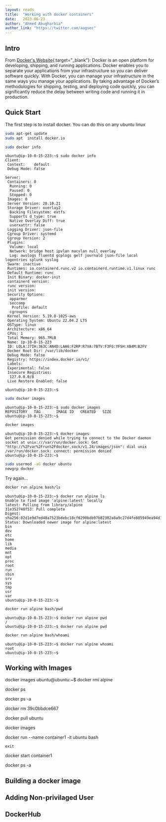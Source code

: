 ```yaml
---
layout: reads
title:  "Working with docker containers"
date:   2023-06-23
author: "Ahmed Abugharbia"
author_link: "https://twitter.com/aagsec"
---
```


## Intro

From [Docker's Website](https://docs.docker.com/get-started/overview/){:target="_blank"}: Docker is an open platform for developing, shipping, and running applications. Docker enables you to separate your applications from your infrastructure so you can deliver software quickly. With Docker, you can manage your infrastructure in the same ways you manage your applications. By taking advantage of Docker’s methodologies for shipping, testing, and deploying code quickly, you can significantly reduce the delay between writing code and running it in production.


## Quick Start

The first step is to install docker. You can do this on any ubuntu linux

```bash
sudo apt-get update
sudo apt  install docker.io
```

```bash
sudo docker info
```

```
ubuntu@ip-10-0-15-223:~$ sudo docker info
Client:
 Context:    default
 Debug Mode: false

Server:
 Containers: 0
  Running: 0
  Paused: 0
  Stopped: 0
 Images: 0
 Server Version: 20.10.21
 Storage Driver: overlay2
  Backing Filesystem: extfs
  Supports d_type: true
  Native Overlay Diff: true
  userxattr: false
 Logging Driver: json-file
 Cgroup Driver: systemd
 Cgroup Version: 2
 Plugins:
  Volume: local
  Network: bridge host ipvlan macvlan null overlay
  Log: awslogs fluentd gcplogs gelf journald json-file local logentries splunk syslog
 Swarm: inactive
 Runtimes: io.containerd.runc.v2 io.containerd.runtime.v1.linux runc
 Default Runtime: runc
 Init Binary: docker-init
 containerd version: 
 runc version: 
 init version: 
 Security Options:
  apparmor
  seccomp
   Profile: default
  cgroupns
 Kernel Version: 5.19.0-1025-aws
 Operating System: Ubuntu 22.04.2 LTS
 OSType: linux
 Architecture: x86_64
 CPUs: 1
 Total Memory: 965.7MiB
 Name: ip-10-0-15-223
 ID: LOLA:J7IH:363C:AN4D:LAA6:F2RP:R7VA:7BTV:F3FG:YFSH:XB4M:B2FV
 Docker Root Dir: /var/lib/docker
 Debug Mode: false
 Registry: https://index.docker.io/v1/
 Labels:
 Experimental: false
 Insecure Registries:
  127.0.0.0/8
 Live Restore Enabled: false

ubuntu@ip-10-0-15-223:~$
```
```bash
sudo docker images
```

```
ubuntu@ip-10-0-15-223:~$ sudo docker images
REPOSITORY   TAG       IMAGE ID   CREATED   SIZE
ubuntu@ip-10-0-15-223:~$ 
```


```bash
docker images
```

```
ubuntu@ip-10-0-15-223:~$ docker images
Got permission denied while trying to connect to the Docker daemon socket at unix:///var/run/docker.sock: Get "http://%2Fvar%2Frun%2Fdocker.sock/v1.24/images/json": dial unix /var/run/docker.sock: connect: permission denied
ubuntu@ip-10-0-15-223:~$
```

```bash
sudo usermod -aG docker ubuntu
newgrp docker
```
Try again...

```bash
docker run alpine bash/ls
```

```
ubuntu@ip-10-0-15-223:~$ docker run alpine ls
Unable to find image 'alpine:latest' locally
latest: Pulling from library/alpine
31e352740f53: Pull complete 
Digest: sha256:82d1e9d7ed48a7523bdebc18cf6290bdb97b82302a8a9c27d4fe885949ea94d1
Status: Downloaded newer image for alpine:latest
bin
dev
etc
home
lib
media
mnt
opt
proc
root
run
sbin
srv
sys
tmp
usr
var
ubuntu@ip-10-0-15-223:~$ 
```

```bash
docker run alpine bash/pwd
```
```
ubuntu@ip-10-0-15-223:~$ docker run alpine pwd
/
ubuntu@ip-10-0-15-223:~$ docker run alpine pwd
```

```bash
docker run alpine bash/whoami
```

```
ubuntu@ip-10-0-15-223:~$ docker run alpine whoami
root
ubuntu@ip-10-0-15-223:~$ 
```
## Working with Images

docker images
ubuntu@ubuntu:~$ docker rmi alpine

docker ps

docker ps -a

docker rm 39c0bbdce667

docker pull ubuntu

docker images

docker run --name container1 -it ubuntu bash

`exit`

docker start container1

docker ps -a


## Building a docker image

## Adding Non-privilaged User

## DockerHub




